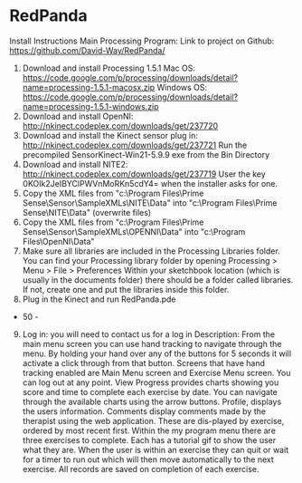 RedPanda
========

Install Instructions
Main Processing Program:
Link to project on Github: https://github.com/David-Way/RedPanda/
1. Download and install Processing 1.5.1
Mac OS:
https://code.google.com/p/processing/downloads/detail?name=processing-1.5.1-macosx.zip
Windows OS:
https://code.google.com/p/processing/downloads/detail?name=processing-1.5.1-windows.zip
2. Download and install OpenNI:
http://nkinect.codeplex.com/downloads/get/237720
3. Download and install the Kinect sensor plug in:
http://nkinect.codeplex.com/downloads/get/237721
Run the precompiled SensorKinect-Win21-5.9.9 exe from the Bin Directory
4. Download and install NITE2:
http://nkinect.codeplex.com/downloads/get/237719
User the key 0KOIk2JeIBYClPWVnMoRKn5cdY4= when the installer asks for one.
5. Copy the XML files from "c:\Program Files\Prime Sense\Sensor\SampleXMLs\NITE\Data" into "c:\Program Files\Prime Sense\NITE\Data" (overwrite files)
6. Copy the XML files from "c:\Program Files\Prime Sense\Sensor\SampleXMLs\OPENNI\Data" into "c:\Program Files\OpenNI\Data"
7. Make sure all libraries are included in the Processing Libraries folder. You can find your Processing library folder by opening Processing > Menu > File > Preferences
Within your sketchbook location (which is usually in the documents folder) there should be a folder called libraries. If not, create one and put the libraries inside this folder.
8. Plug in the Kinect and run RedPanda.pde
- 50 -
9. Log in: you will need to contact us for a log in
Description:
From the main menu screen you can use hand tracking to navigate through the menu.
By holding your hand over any of the buttons for 5 seconds it will activate a click through from that button.
Screens that have hand tracking enabled are Main Menu screen and Exercise Menu screen. You can log out at any point.
View Progress provides charts showing you score and time to complete each exercise by date. You can navigate through the available charts using the arrow buttons.
Profile, displays the users information.
Comments display comments made by the therapist using the web application. These are dis-played by exercise, ordered by most recent first.
Within the my program menu there are three exercises to complete. Each has a tutorial gif to show the user what they are. When the user is within an exercise they can quit or wait for a timer to run out which will then move automatically to the next exercise.
All records are saved on completion of each exercise.
